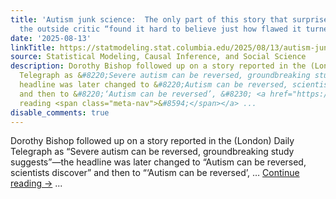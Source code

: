 ```yaml
---
title: 'Autism junk science:  The only part of this story that surprises me is that
  the outside critic “found it hard to believe just how flawed it turned out to be”'
date: '2025-08-13'
linkTitle: https://statmodeling.stat.columbia.edu/2025/08/13/autism-junk-science-the-only-part-of-this-story-that-surprises-me-is-that-the-outside-critic-found-it-hard-to-believe-just-how-flawed-it-turned-out-to-be/
source: Statistical Modeling, Causal Inference, and Social Science
description: Dorothy Bishop followed up on a story reported in the (London) Daily
  Telegraph as &#8220;Severe autism can be reversed, groundbreaking study suggests&#8221;&#8212;the
  headline was later changed to &#8220;Autism can be reversed, scientists discover&#8221;
  and then to &#8220;‘Autism can be reversed’, &#8230; <a href="https://statmodeling.stat.columbia.edu/2025/08/13/autism-junk-science-the-only-part-of-this-story-that-surprises-me-is-that-the-outside-critic-found-it-hard-to-believe-just-how-flawed-it-turned-out-to-be/">Continue
  reading <span class="meta-nav">&#8594;</span></a> ...
disable_comments: true
---
```

Dorothy Bishop followed up on a story reported in the (London) Daily Telegraph as &#8220;Severe autism can be reversed, groundbreaking study suggests&#8221;&#8212;the headline was later changed to &#8220;Autism can be reversed, scientists discover&#8221; and then to &#8220;‘Autism can be reversed’, &#8230; <a href="https://statmodeling.stat.columbia.edu/2025/08/13/autism-junk-science-the-only-part-of-this-story-that-surprises-me-is-that-the-outside-critic-found-it-hard-to-believe-just-how-flawed-it-turned-out-to-be/">Continue reading <span class="meta-nav">&#8594;</span></a> ...